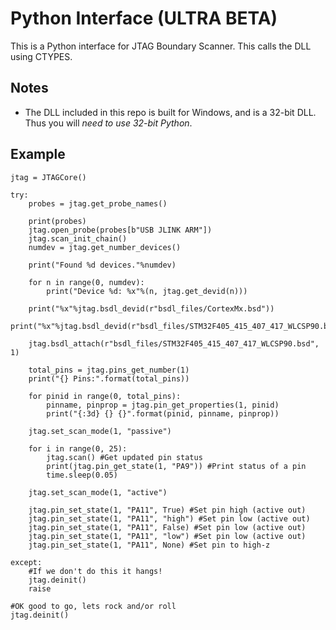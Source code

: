 # Python Interface (ULTRA BETA)

This is a Python interface for JTAG Boundary Scanner. This calls the DLL using CTYPES.

## Notes

* The DLL included in this repo is built for Windows, and is a 32-bit DLL. Thus you will *need to use 32-bit Python*.


## Example

    jtag = JTAGCore()

    try:
        probes = jtag.get_probe_names()
        
        print(probes)
        jtag.open_probe(probes[b"USB JLINK ARM"])
        jtag.scan_init_chain()
        numdev = jtag.get_number_devices()

        print("Found %d devices."%numdev)

        for n in range(0, numdev):
            print("Device %d: %x"%(n, jtag.get_devid(n)))

        print("%x"%jtag.bsdl_devid(r"bsdl_files/CortexMx.bsd"))
        print("%x"%jtag.bsdl_devid(r"bsdl_files/STM32F405_415_407_417_WLCSP90.bsd"))

        jtag.bsdl_attach(r"bsdl_files/STM32F405_415_407_417_WLCSP90.bsd", 1)

        total_pins = jtag.pins_get_number(1)
        print("{} Pins:".format(total_pins))

        for pinid in range(0, total_pins):
            pinname, pinprop = jtag.pin_get_properties(1, pinid)
            print("{:3d} {} {}".format(pinid, pinname, pinprop))

        jtag.set_scan_mode(1, "passive")

        for i in range(0, 25):
            jtag.scan() #Get updated pin status
            print(jtag.pin_get_state(1, "PA9")) #Print status of a pin
            time.sleep(0.05)

        jtag.set_scan_mode(1, "active")
        
        jtag.pin_set_state(1, "PA11", True) #Set pin high (active out)
        jtag.pin_set_state(1, "PA11", "high") #Set pin low (active out)
        jtag.pin_set_state(1, "PA11", False) #Set pin low (active out)
        jtag.pin_set_state(1, "PA11", "low") #Set pin low (active out)
        jtag.pin_set_state(1, "PA11", None) #Set pin to high-z

    except:
        #If we don't do this it hangs!
        jtag.deinit()
        raise
    
    #OK good to go, lets rock and/or roll
    jtag.deinit()